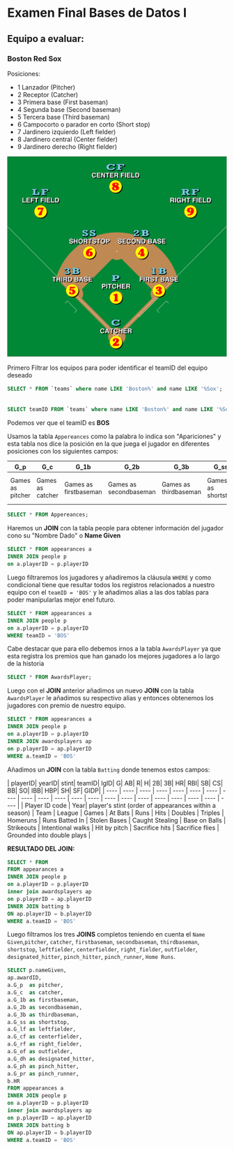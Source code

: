# Examen Final Bases de Datos I

## Equipo a evaluar:

### Boston Red Sox

Posiciones:
- 1 Lanzador (Pitcher)
- 2 Receptor (Catcher)
- 3 Primera base (First baseman)
- 4 Segunda base (Second baseman)
- 5 Tercera base (Third baseman)
- 6 Campocorto o parador en corto (Short stop)
- 7 Jardinero izquierdo (Left fielder)
- 8 Jardinero central (Center fielder)
- 9 Jardinero derecho (Right fielder)

![posiciones](https://github.com/alejandromaselli/ExamenFinalBD/blob/master/images/Baseball_positions.svg)

Primero Filtrar los equipos para poder identificar el teamID del equipo deseado

```SQL
SELECT * FROM `teams` where name LIKE 'Boston%' and name LIKE '%Sox';
```
```SQL

SELECT teamID FROM `teams` where name LIKE 'Boston%' and name LIKE '%Sox';
```
Podemos ver que el teamID es **BOS**

Usamos la tabla `Appereances` como la palabra lo indica son "Apariciones" y esta tabla nos dice la posición en la que juega el jugador en diferentes posiciones con los siguientes campos:

| G_p | G_c | G_1b | G_2b | G_3b | G_ss | G_lf | G_cf | G_rf | G_of|           
| ---- | ---- | ---- | ---- | ---- | ---- | ---- | ---- | ---- | ---- |		
|Games as pitcher|Games as catcher|Games as firstbaseman|Games as secondbaseman|Games as thirdbaseman|Games as shortstop|Games as leftfielder|Games as centerfielder|Games as right fielder|Games as outfielder|

```SQL
SELECT * FROM Appereances;
```
Haremos un **JOIN** con la tabla people para obtener información del jugador cono su "Nombre Dado" o **Name Given**

```SQL
SELECT * FROM appearances a
INNER JOIN people p
on a.playerID = p.playerID
```

Luego filtraremos los jugadores y añadiremos la cláusula `WHERE` y como condicional tiene que resultar todos los registros relacionados a nuestro equipo  con el `teamID = 'BOS'` y le añadimos alias a las dos tablas para poder manipularlas mejor enel futuro.

```SQL
SELECT * FROM appearances a
INNER JOIN people p
on a.playerID = p.playerID
WHERE teamID = 'BOS'
```

Cabe destacar que para ello debemos irnos a la tabla `AwardsPlayer` ya que esta registra los premios que han ganado los mejores jugadores a lo largo de la historia

```SQL
SELECT * FROM AwardsPlayer;
```

Luego con el **JOIN** anterior  añadimos un nuevo **JOIN** con la tabla `AwardsPlayer` le añadimos su respectivo alias y entonces obtenemos los jugadores con premio de nuestro equipo.

```SQL
SELECT * FROM appearances a
INNER JOIN people p
on a.playerID = p.playerID
INNER JOIN awardsplayers ap
on p.playerID = ap.playerID
WHERE a.teamID = 'BOS'
```

Añadimos un **JOIN** con la tabla `Batting` donde tenemos estos campos:

| playerID| yearID| stint| teamID| lgID| G| AB| R| H| 2B| 3B| HR| RBI| SB| CS| BB| SO| IBB| HBP| SH| SF| GIDP|
| ---- | ---- | ---- | ---- | ---- | ---- | ---- | ---- | ---- | ---- | ---- | ---- | ---- | ---- | ---- | ---- | ---- | ---- | ---- | ---- | ---- |
| Player ID code | Year| player's stint (order of appearances within a season) | Team | League | Games | At Bats | Runs | Hits | Doubles | Triples | Homeruns | Runs Batted In | Stolen Bases | Caught Stealing | Base on Balls | Strikeouts | Intentional walks | Hit by pitch | Sacrifice hits | Sacrifice flies | Grounded into double plays |

**RESULTADO DEL JOIN:**

```SQL
SELECT * FROM
FROM appearances a
INNER JOIN people p
on a.playerID = p.playerID
inner join awardsplayers ap
on p.playerID = ap.playerID
INNER JOIN batting b
ON ap.playerID = b.playerID
WHERE a.teamID = 'BOS'
```

Luego filtramos los tres **JOINS** completos teniendo en cuenta el `Name Given`,`pitcher`, `catcher`, `firstbaseman`, `secondbaseman`, `thirdbaseman`, `shortstop`, `leftfielder`, `centerfielder`, `right_fielder`, `outfielder`, `designated_hitter`, `pinch_hitter`, `pinch_runner`, `Home Runs`.

```SQL
SELECT p.nameGiven, 
ap.awardID, 
a.G_p  as pitcher,
a.G_c  as catcher,
a.G_1b as firstbaseman,
a.G_2b as secondbaseman,
a.G_3b as thirdbaseman,
a.G_ss as shortstop,
a.G_lf as leftfielder,
a.G_cf as centerfielder,
a.G_rf as right_fielder,
a.G_of as outfielder,
a.G_dh as designated_hitter,
a.G_ph as pinch_hitter,
a.G_pr as pinch_runner,
b.HR
FROM appearances a
INNER JOIN people p
on a.playerID = p.playerID
inner join awardsplayers ap
on p.playerID = ap.playerID
INNER JOIN batting b
ON ap.playerID = b.playerID
WHERE a.teamID = 'BOS'
```
